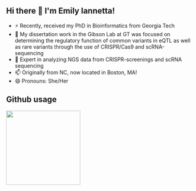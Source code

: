 ## Hi there 👋 I'm Emily Iannetta! 

- ⚡ Recently, received my PhD in Bioinformatics from Georgia Tech
- 💬 My dissertation work in the Gibson Lab at GT was focused on determining the regulatory function of common variants in eQTL as well as rare variants through the use of CRISPR/Cas9 and scRNA-sequencing
- 🔬 Expert in analyzing NGS data from CRISPR-screenings and scRNA sequencing
- 📫 Originally from NC, now located in Boston, MA!
- 😄 Pronouns: She/Her

## Github usage

<a href="https://github.com/anuraghazra/github-readme-stats">
  <img height=200 align="center" src="https://github-readme-stats.vercel.app/api/top-langs/?username=EmilyGreenwood&hide=jupyter%20notebook&layout=donut&theme=flag-india"/>
</a>
<!--
**EmilyGreenwood/EmilyGreenwood** is a ✨ _special_ ✨ repository because its `README.md` (this file) appears on your GitHub profile.

Here are some ideas to get you started:

- 🔭 I’m currently working on ...
- 🌱 I’m currently learning ...
- 👯 I’m looking to collaborate on ...
- 🤔 I’m looking for help with ...
- 💬 Ask me about ...
- 📫 How to reach me: ...
- 😄 Pronouns: ...
- ⚡ Fun fact: ...
-->
